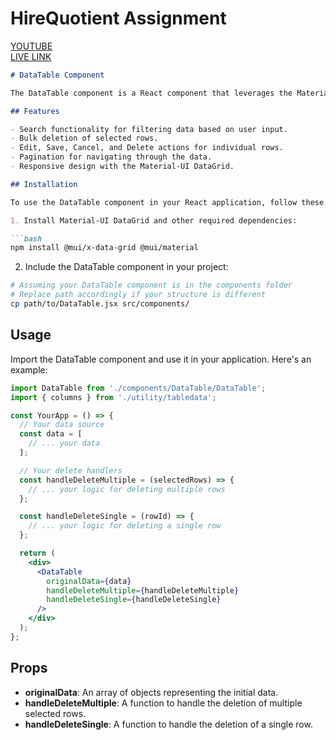 # HireQuotient Assignment
[YOUTUBE](https://youtu.be/WuaqC5iX458)     
[LIVE LINK](https://hq-dashboard.netlify.app/)
```markdown
# DataTable Component

The DataTable component is a React component that leverages the Material-UI DataGrid to display and manage tabular data with features such as search, pagination, row actions, and more.

## Features

- Search functionality for filtering data based on user input.
- Bulk deletion of selected rows.
- Edit, Save, Cancel, and Delete actions for individual rows.
- Pagination for navigating through the data.
- Responsive design with the Material-UI DataGrid.

## Installation

To use the DataTable component in your React application, follow these steps:

1. Install Material-UI DataGrid and other required dependencies:

```bash
npm install @mui/x-data-grid @mui/material
```

2. Include the DataTable component in your project:

```bash
# Assuming your DataTable component is in the components folder
# Replace path accordingly if your structure is different
cp path/to/DataTable.jsx src/components/
```

## Usage

Import the DataTable component and use it in your application. Here's an example:

```jsx
import DataTable from './components/DataTable/DataTable';
import { columns } from './utility/tabledata';

const YourApp = () => {
  // Your data source
  const data = [
    // ... your data
  ];

  // Your delete handlers
  const handleDeleteMultiple = (selectedRows) => {
    // ... your logic for deleting multiple rows
  };

  const handleDeleteSingle = (rowId) => {
    // ... your logic for deleting a single row
  };

  return (
    <div>
      <DataTable
        originalData={data}
        handleDeleteMultiple={handleDeleteMultiple}
        handleDeleteSingle={handleDeleteSingle}
      />
    </div>
  );
};
```

## Props

- **originalData**: An array of objects representing the initial data.
- **handleDeleteMultiple**: A function to handle the deletion of multiple selected rows.
- **handleDeleteSingle**: A function to handle the deletion of a single row.




